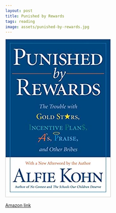 ```yaml
---
layout: post
title: Punished by Rewards
tags: reading
image: assets/punished-by-rewards.jpg
---
```

![Punished by Rewards](assets/punished-by-rewards.jpg)

[Amazon link](https://www.amazon.com/gp/product/0618001816/ref=ppx_yo_dt_b_asin_image_o08_s00?ie=UTF8&psc=1)